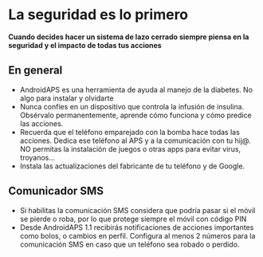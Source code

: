 
# La seguridad es lo primero

**Cuando decides hacer un sistema de lazo cerrado siempre piensa en la seguridad y el impacto de todas tus acciones**

## En general 

* AndroidAPS es una herramienta de ayuda al manejo de la diabetes. No algo para instalar y olvidarte 
* Nunca confíes en un dispositivo que controla la infusión de insulina. Obsérvalo permanentemente, aprende cómo funciona y cómo predice las acciones.
* Recuerda que el teléfono emparejado con la bomba hace todas las acciones. Dedica ese teléfono al APS y a la comunicación con tu hij@. NO permitas la instalación de juegos o otras apps para evitar virus, troyanos...
*	Instala las actualizaciones del fabricante de tu teléfono y de Google. 


## Comunicador SMS

* Si habilitas la comunicación SMS considera que podría pasar si el móvil se pierde o roba, por lo que protege siempre el móvil con código PIN
* Desde AndroidAPS 1.1 recibirás notificaciones de acciones importantes como bolos, o cambios en perfil. Configura al menos 2 números para la comunicación SMS en caso que un teléfono sea robado o perdido. 

